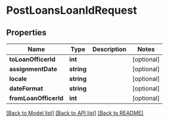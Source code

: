 # PostLoansLoanIdRequest

## Properties
Name | Type | Description | Notes
------------ | ------------- | ------------- | -------------
**toLoanOfficerId** | **int** |  | [optional] 
**assignmentDate** | **string** |  | [optional] 
**locale** | **string** |  | [optional] 
**dateFormat** | **string** |  | [optional] 
**fromLoanOfficerId** | **int** |  | [optional] 

[[Back to Model list]](../../README.md#documentation-for-models) [[Back to API list]](../../README.md#documentation-for-api-endpoints) [[Back to README]](../../README.md)

